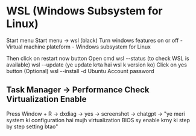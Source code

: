 # WSL (Windows Subsystem for Linux)

Start menu
Start menu -> wsl (black)
Turn windows features on or off
  \- Virtual machine plateform
  \- Windows subsystem for Linux

Then click on restart now button
Open cmd
wsl --status (to check WSL is available)
wsl --update (ye update krta hai wsl k version ko)
Click on yes button (Optional)
wsl --install -d Ubuntu
Account password

## **Task Manager -> Performance Check Virtualization Enable**

Press Window + R -> dxdiag -> yes -> screenshot -> chatgpt -> "ye meri system ki configuration hai mujh virtualization BIOS sy enable krny ki step by step setting btao"
